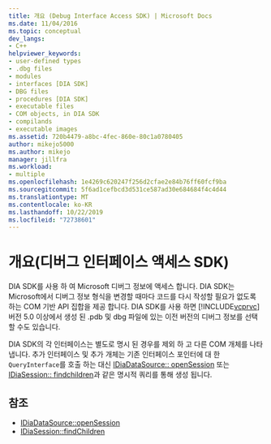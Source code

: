 ```yaml
---
title: 개요 (Debug Interface Access SDK) | Microsoft Docs
ms.date: 11/04/2016
ms.topic: conceptual
dev_langs:
- C++
helpviewer_keywords:
- user-defined types
- .dbg files
- modules
- interfaces [DIA SDK]
- DBG files
- procedures [DIA SDK]
- executable files
- COM objects, in DIA SDK
- compilands
- executable images
ms.assetid: 720b4479-a8bc-4fec-860e-80c1a0780405
author: mikejo5000
ms.author: mikejo
manager: jillfra
ms.workload:
- multiple
ms.openlocfilehash: 1e4269c620247f256d2cfae2e84b76ff60fcf9ba
ms.sourcegitcommit: 5f6ad1cefbcd3d531ce587ad30e684684f4c4d44
ms.translationtype: MT
ms.contentlocale: ko-KR
ms.lasthandoff: 10/22/2019
ms.locfileid: "72738601"
---
```

# <a name="overview-debug-interface-access-sdk"></a>개요(디버그 인터페이스 액세스 SDK)
DIA SDK를 사용 하 여 Microsoft 디버그 정보에 액세스 합니다. DIA SDK는 Microsoft에서 디버그 정보 형식을 변경할 때마다 코드를 다시 작성할 필요가 없도록 하는 COM 기반 API 집합을 제공 합니다. DIA SDK를 사용 하면 [!INCLUDE[vcprvc](../../code-quality/includes/vcprvc_md.md)] 버전 5.0 이상에서 생성 된 .pdb 및 dbg 파일에 있는 이전 버전의 디버그 정보를 선택할 수도 있습니다.

 DIA SDK의 각 인터페이스는 별도로 명시 된 경우를 제외 하 고 다른 COM 개체를 나타냅니다. 추가 인터페이스 및 추가 개체는 기존 인터페이스 포인터에 대 한 `QueryInterface`를 호출 하는 대신 [IDiaDataSource:: openSession](../../debugger/debug-interface-access/idiadatasource-opensession.md) 또는 [IDiaSession:: findchildren](../../debugger/debug-interface-access/idiasession-findchildren.md)과 같은 명시적 쿼리를 통해 생성 됩니다.

## <a name="see-also"></a>참조
- [IDiaDataSource::openSession](../../debugger/debug-interface-access/idiadatasource-opensession.md)
- [IDiaSession::findChildren](../../debugger/debug-interface-access/idiasession-findchildren.md)